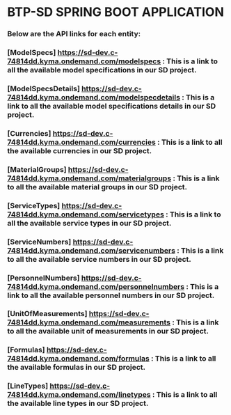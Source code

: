 # **BTP-SD SPRING BOOT APPLICATION**

### Below are the API links for each entity:

### [ModelSpecs] https://sd-dev.c-74814dd.kyma.ondemand.com/modelspecs               : This is a link to all the available model specifications in our SD project.
### [ModelSpecsDetails] https://sd-dev.c-74814dd.kyma.ondemand.com/modelspecdetails  : This is a link to all the available model specifications details in our SD project.
### [Currencies] https://sd-dev.c-74814dd.kyma.ondemand.com/currencies               : This is a link to all the available currencies in our SD project. 
### [MaterialGroups] https://sd-dev.c-74814dd.kyma.ondemand.com/materialgroups       : This is a link to all the available material groups in our SD project.
### [ServiceTypes] https://sd-dev.c-74814dd.kyma.ondemand.com/servicetypes           : This is a link to all the available service types in our SD project.
### [ServiceNumbers] https://sd-dev.c-74814dd.kyma.ondemand.com/servicenumbers       : This is a link to all the available service numbers in our SD project.
### [PersonnelNumbers] https://sd-dev.c-74814dd.kyma.ondemand.com/personnelnumbers   : This is a link to all the available personnel numbers in our SD project.
### [UnitOfMeasurements] https://sd-dev.c-74814dd.kyma.ondemand.com/measurements     : This is a link to all the available unit of measurements in our SD project.
### [Formulas] https://sd-dev.c-74814dd.kyma.ondemand.com/formulas                   : This is a link to all the available formulas in our SD project.
### [LineTypes] https://sd-dev.c-74814dd.kyma.ondemand.com/linetypes                 : This is a link to all the available line types in our SD project.
